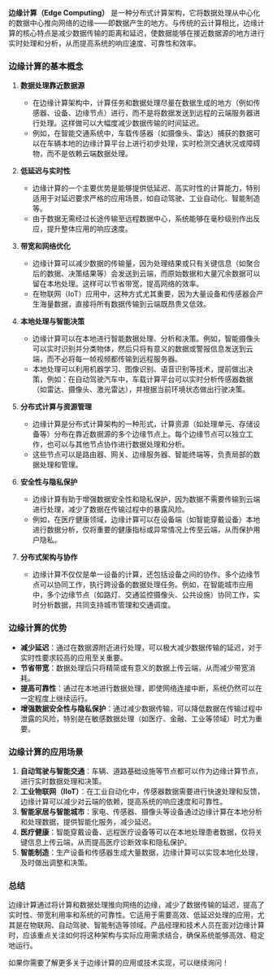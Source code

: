 **边缘计算（Edge Computing）** 是一种分布式计算架构，它将数据处理从中心化的数据中心推向网络的边缘——即数据产生的地方。与传统的云计算相比，边缘计算的核心特点是减少数据传输的距离和延迟，使数据能够在接近数据源的地方进行实时处理和分析，从而提高系统的响应速度、可靠性和效率。

### 边缘计算的基本概念

1. **数据处理靠近数据源**
   - 在边缘计算架构中，计算任务和数据处理尽量在数据生成的地方（例如传感器、设备、边缘节点）进行，而不是将数据发送到远程的云端服务器进行处理。这样做可以大幅度减少数据传输的时间延迟。
   - 例如，在智能交通系统中，车载传感器（如摄像头、雷达）捕获的数据可以在车辆本地的边缘计算平台上进行初步处理，实时检测交通状况或障碍物，而不是依赖云端数据处理。

2. **低延迟与实时性**
   - 边缘计算的一个主要优势是能够提供低延迟、高实时性的计算能力，特别适用于对延迟要求严格的应用场景，如自动驾驶、工业自动化、智能制造等。
   - 由于数据无需经过长途传输至远程数据中心，系统能够在毫秒级别作出反应，提升整体应用的响应速度。

3. **带宽和网络优化**
   - 边缘计算可以减少数据的传输量，因为处理结果或只有关键信息（如聚合后的数据、决策结果等）会发送到云端，而原始数据和大量冗余数据可以留在本地处理。这样可以节省带宽，提高网络的效率。
   - 在物联网（IoT）应用中，这种方式尤其重要，因为大量设备和传感器会产生海量数据，直接将所有数据传输到云端既昂贵又低效。

4. **本地处理与智能决策**
   - 边缘计算可以在本地进行智能数据处理、分析和决策。例如，智能摄像头可以实时识别并分类物体，然后只将有意义的数据或警报信息发送到云端，而不必将每一帧视频都传输到远程服务器。
   - 本地处理可以利用机器学习、图像识别、语音识别等技术，提前做出决策，例如：在自动驾驶汽车中，车载计算平台可以实时分析传感器数据（如雷达、摄像头、激光雷达），并根据当前环境状态做出行驶决策。

5. **分布式计算与资源管理**
   - 边缘计算是分布式计算架构的一种形式，计算资源（如处理单元、存储设备等）分布在靠近数据源的多个边缘节点上。每个边缘节点可以独立工作，也可以与其他节点协作进行数据处理和分析。
   - 这些节点可以是路由器、网关、边缘服务器、智能终端等，负责局部的数据处理和管理。

6. **安全性与隐私保护**
   - 边缘计算有助于增强数据安全性和隐私保护，因为数据不需要传输到云端进行处理，减少了数据在传输过程中的暴露风险。
   - 例如，在医疗健康领域，边缘计算可以在设备端（如智能穿戴设备）本地进行数据分析，仅将重要的健康指标或异常情况上传至云端，从而保护用户隐私。

7. **分布式架构与协作**
   - 边缘计算不仅仅是单一设备的计算，还包括设备之间的协作。多个边缘节点可以协同工作，执行跨设备的数据处理任务。例如，在智能城市应用中，多个边缘节点（如路灯、交通监控摄像头、公共设施）协同工作，实时分析数据，共同支持城市管理和交通调度。

### 边缘计算的优势
- **减少延迟**：通过在数据源附近进行处理，可以极大减少数据传输的延迟，对于实时性要求较高的应用至关重要。
- **节省带宽**：数据处理后只将精简或有意义的数据上传云端，从而减少带宽消耗。
- **提高可靠性**：通过在本地进行数据处理，即使网络连接中断，系统仍然可以在一定程度上继续运行。
- **增强数据安全性与隐私保护**：通过减少数据传输，可以降低数据在传输过程中泄露的风险，特别是在敏感数据处理（如医疗、金融、工业等领域）时尤为重要。

### 边缘计算的应用场景
1. **自动驾驶与智能交通**：车辆、道路基础设施等节点都可以作为边缘计算节点，进行实时数据处理和决策。
2. **工业物联网（IIoT）**：在工业自动化中，传感器数据需要进行快速处理和反馈，边缘计算可以减少对云端的依赖，提高系统的响应速度和可靠性。
3. **智能家居与智能城市**：家电、传感器、摄像头等设备通过边缘计算在本地分析和处理数据，提供智能化服务，减少延迟。
4. **医疗健康**：智能穿戴设备、远程医疗设备等可以在本地处理患者数据，仅将关键信息上传云端，从而提高医疗诊断效率和隐私保护。
5. **智能制造**：生产设备和传感器生成大量数据，边缘计算可以实现本地化处理，及时做出调整和决策。

### 总结
边缘计算通过将计算和数据处理推向网络的边缘，减少了数据传输的延迟，提高了实时性、带宽利用率和系统的可靠性。它适用于需要高效、低延迟处理的应用，尤其是在物联网、自动驾驶、智能制造等领域。产品经理和技术人员在面对边缘计算时，应该重点关注如何将这种架构与实际应用需求结合，确保系统能够高效、稳定地运行。

如果你需要了解更多关于边缘计算的应用或技术实现，可以继续询问！